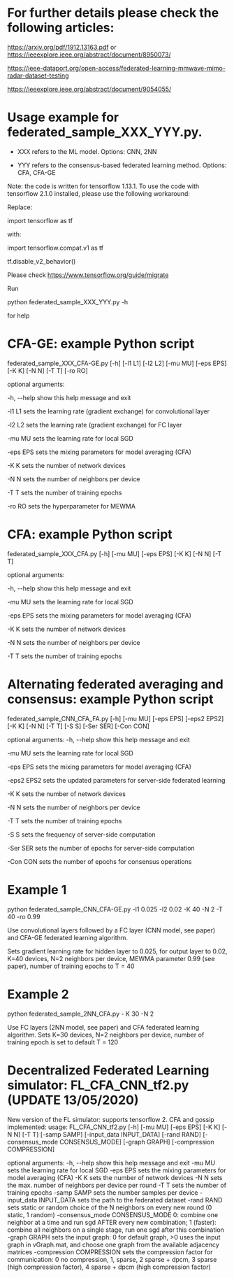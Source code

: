 # For further details please check the following articles: 

https://arxiv.org/pdf/1912.13163.pdf or https://ieeexplore.ieee.org/abstract/document/8950073/

https://ieee-dataport.org/open-access/federated-learning-mmwave-mimo-radar-dataset-testing

https://ieeexplore.ieee.org/abstract/document/9054055/

# Usage example for federated_sample_XXX_YYY.py.

- XXX refers to the ML model. Options: CNN, 2NN

- YYY refers to the consensus-based federated learning method. Options: CFA, CFA-GE

Note: the code is written for tensorflow 1.13.1. To use the code with tensorflow 2.1.0 installed, please use the following workaround:

Replace:

import tensorflow as tf

with:

import tensorflow.compat.v1 as tf

tf.disable_v2_behavior()

Please check https://www.tensorflow.org/guide/migrate

Run 

python federated_sample_XXX_YYY.py -h 

for help 

# CFA-GE: example Python script
federated_sample_XXX_CFA-GE.py [-h] [-l1 L1] [-l2 L2] [-mu MU]
                                [-eps EPS] [-K K] [-N N] [-T T]
                                [-ro RO]

optional arguments:

  -h, --help  show this help message and exit
  
  -l1 L1      sets the learning rate (gradient exchange) for convolutional
              layer
              
  -l2 L2      sets the learning rate (gradient exchange) for FC layer
  
  -mu MU      sets the learning rate for local SGD
  
  -eps EPS    sets the mixing parameters for model averaging (CFA)
  
  -K K        sets the number of network devices
  
  -N N        sets the number of neighbors per device
  
  -T T        sets the number of training epochs
  
  -ro RO      sets the hyperparameter for MEWMA

# CFA: example Python script
federated_sample_XXX_CFA.py [-h] [-mu MU]
                                [-eps EPS] [-K K] [-N N] [-T T]

optional arguments:

  -h, --help  show this help message and exit
  
  -mu MU      sets the learning rate for local SGD
  
  -eps EPS    sets the mixing parameters for model averaging (CFA)
  
  -K K        sets the number of network devices
  
  -N N        sets the number of neighbors per device
  
  -T T        sets the number of training epochs

# Alternating federated averaging and consensus: example Python script
federated_sample_CNN_CFA_FA.py [-h] [-mu MU] [-eps EPS] [-eps2 EPS2]
                                      [-K K] [-N N] [-T T] [-S S] [-Ser SER]
                                      [-Con CON]

optional arguments:
  -h, --help  show this help message and exit
  
  -mu MU      sets the learning rate for local SGD
  
  -eps EPS    sets the mixing parameters for model averaging (CFA)
  
  -eps2 EPS2  sets the updated parameters for server-side federated learning
  
  -K K        sets the number of network devices
  
  -N N        sets the number of neighbors per device
  
  -T T        sets the number of training epochs
  
  -S S        sets the frequency of server-side computation
  
  -Ser SER    sets the number of epochs for server-side computation
  
  -Con CON    sets the number of epochs for consensus operations


# Example 1 

python federated_sample_CNN_CFA-GE.py -l1 0.025 -l2 0.02 -K 40 -N 2 -T 40 -ro 0.99

Use convolutional layers followed by a FC layer (CNN model, see paper) and CFA-GE federated learning algorithm. 

Sets gradient learning rate for hidden layer to 0.025, for output layer to 0.02, K=40 devices, N=2 neighbors per device, MEWMA parameter 0.99 (see paper), number of training epochs to T = 40


# Example 2

python federated_sample_2NN_CFA.py - K 30 -N 2

Use FC layers (2NN model, see paper) and CFA federated learning algorithm. Sets K=30 devices, N=2 neighbors per device, number of training epoch is set to default T = 120


# Decentralized Federated Learning simulator: FL_CFA_CNN_tf2.py (UPDATE 13/05/2020)

New version of the FL simulator: supports tensorflow 2. 
CFA and gossip implemented:
usage: FL_CFA_CNN_tf2.py [-h] [-mu MU] [-eps EPS] [-K K] [-N N] [-T T]
                         [-samp SAMP] [-input_data INPUT_DATA] [-rand RAND]
                         [-consensus_mode CONSENSUS_MODE] [-graph GRAPH]
                         [-compression COMPRESSION]

optional arguments:
  -h, --help            show this help message and exit
  -mu MU                sets the learning rate for local SGD
  -eps EPS              sets the mixing parameters for model averaging (CFA)
  -K K                  sets the number of network devices
  -N N                  sets the max. number of neighbors per device per round
  -T T                  sets the number of training epochs
  -samp SAMP            sets the number samples per device
  -input_data INPUT_DATA
                        sets the path to the federated dataset
  -rand RAND            sets static or random choice of the N neighbors on
                        every new round (0 static, 1 random)
  -consensus_mode CONSENSUS_MODE
                        0: combine one neighbor at a time and run sgd AFTER
                        every new combination; 1 (faster): combine all
                        neighbors on a single stage, run one sgd after this
                        combination
  -graph GRAPH          sets the input graph: 0 for default graph, >0 uses the
                        input graph in vGraph.mat, and choose one graph from
                        the available adjacency matrices
  -compression COMPRESSION
                        sets the compression factor for communication: 0 no
                        compression, 1, sparse, 2 sparse + dpcm, 3 sparse
                        (high compression factor), 4 sparse + dpcm (high
                        compression factor)

